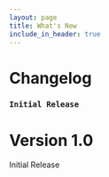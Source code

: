 ```yaml
---
layout: page
title: What's New
include_in_header: true
---
```


# Changelog
### `Initial Release`
# **Version 1.0**
Initial Release

<br>

